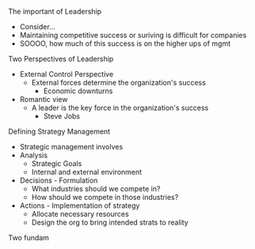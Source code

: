 The important of Leadership
- Consider...
- Maintaining competitive success or suriving is difficult for companies
- SOOOO, how much of this success is on the higher ups of mgmt

Two Perspectives of Leadership
- External Control Perspective
	- External forces determine the organization's success
		- Economic downturns
- Romantic view
	- A leader is the key force in the organization's success
		- Steve Jobs

Defining Strategy Management
- Strategic management involves
- Analysis
	- Strategic Goals
	- Internal and external environment
- Decisions - Formulation
	- What industries should we compete in?
	- How should we compete in those industries?
- Actions - Implementation of strategy
	- Allocate necessary resources
	- Design the org to bring intended strats to reality

Two fundam